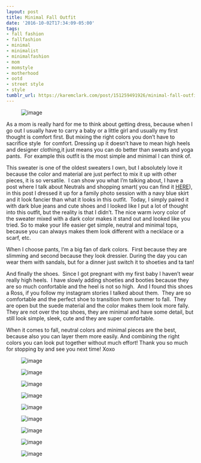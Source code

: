 ```yaml
---
layout: post
title: Minimal Fall Outfit
date: '2016-10-02T17:34:09-05:00'
tags:
- fall fashion
- fallfashion
- minimal
- minimalist
- minimalfashion
- mom
- momstyle
- motherhood
- ootd
- street style
- style
tumblr_url: https://karemclark.com/post/151259491926/minimal-fall-outfit
---
```

<figure data-orig-width="2572" data-orig-height="1923" class="tmblr-full"><img src="https://64.media.tumblr.com/76222bda9a77fa770fbab6f3673ed8c8/tumblr_inline_oefygaCmg51t4qra9_540.jpg" alt="image" data-orig-width="2572" data-orig-height="1923"></figure>

As a mom is really hard for me to think about getting dress, because when I go out I usually have to carry a baby or a little girl and usually my first thought is comfort first. But mixing the right colors you don’t have to sacrifice style &nbsp;for comfort. Dressing up it doesn’t have to mean high heels and designer clothing,it just means you can do better than sweats and yoga pants. &nbsp;For example this outfit is the most simple and minimal I can think of.

This sweater is one of the oldest sweaters I own, but I absolutely love it because the color and material are just perfect to mix it up with other pieces, it is so versatile. &nbsp;I can show you what I’m talking about, I have a post where I talk about Neutrals and shopping smart( you can find it [HERE](http://karemclark.com/post/2015-11-05-talking-neutrals-and-shopping-smart/)), in this post I dressed it up for a family photo session with a navy blue skirt and it look fancier than what it looks in this outfit. &nbsp;Today, I simply paired it with dark blue jeans and cute shoes and I looked like I put a lot of thought into this outfit, but the reality is that I didn’t. The nice warm ivory color of the sweater mixed with a dark color makes it stand out and looked like you tried. So to make your life easier get simple, neutral and minimal tops, because you can always makes them look different with a necklace or a scarf, etc.

When I choose pants, I’m a big fan of dark colors. &nbsp;First because they are slimming and second because they look dressier. During the day you can wear them with sandals, but for a dinner just switch it to shoeties and ta tan!

And finally the shoes. &nbsp;Since I got pregnant with my first baby I haven’t wear really high heels. &nbsp;I have slowly adding shoeties and booties because they are so much confortable and the heel is not so high. &nbsp;And I found this shoes a Ross, if you follow my instagram stories I talked about them. &nbsp;They are so comfortable and the perfect shoe to transition from summer to fall. &nbsp;They are open but the suede material and the color makes them look more fally. They are not over the top shoes, they are minimal and have some detail, but still look simple, sleek, cute and they are super comfortable.

When it comes to fall, neutral colors and minimal pieces are the best, because also you can layer them more easily. And combining the right colors you can look put together without much effort! Thank you so much for stopping by and see you next time! Xoxo

<figure data-orig-width="1823" data-orig-height="1553" class="tmblr-full"><img src="https://64.media.tumblr.com/1a56f6aeb9323f9f7e0db532296a4d59/tumblr_inline_oefyeqR1IE1t4qra9_540.jpg" alt="image" data-orig-width="1823" data-orig-height="1553"></figure><figure data-orig-width="2537" data-orig-height="1888" class="tmblr-full"><img src="https://64.media.tumblr.com/22d8b7d2e49390cf028fbf4046ca1c66/tumblr_inline_oefygeRvcg1t4qra9_540.jpg" alt="image" data-orig-width="2537" data-orig-height="1888"></figure><figure data-orig-width="1818" data-orig-height="1284" class="tmblr-full"><img src="https://64.media.tumblr.com/7f2560ccbd0ebc13bb60ecfeb1fe01d5/tumblr_inline_oefyg5PSmk1t4qra9_540.jpg" alt="image" data-orig-width="1818" data-orig-height="1284"></figure><figure data-orig-width="2447" data-orig-height="1848" class="tmblr-full"><img src="https://64.media.tumblr.com/895dc308ff6706ec8575826912e57726/tumblr_inline_oefyfcqcxe1t4qra9_540.jpg" alt="image" data-orig-width="2447" data-orig-height="1848"></figure><figure data-orig-width="1913" data-orig-height="1259" class="tmblr-full"><img src="https://64.media.tumblr.com/ee75ebd580663e1d1dd174cf88cdc291/tumblr_inline_oefyf2aXz31t4qra9_540.jpg" alt="image" data-orig-width="1913" data-orig-height="1259"></figure><figure data-orig-width="1768" data-orig-height="1374" class="tmblr-full"><img src="https://64.media.tumblr.com/b8cbaa957f950a2f97695f886a04b6b3/tumblr_inline_oefyfzMAs11t4qra9_540.jpg" alt="image" data-orig-width="1768" data-orig-height="1374"></figure><figure data-orig-width="2826" data-orig-height="2212" class="tmblr-full"><img src="https://64.media.tumblr.com/66bacb937222f4cc60a14836b87776a0/tumblr_inline_oefyfkWfqA1t4qra9_540.jpg" alt="image" data-orig-width="2826" data-orig-height="2212"></figure><figure data-orig-width="2212" data-orig-height="1474" class="tmblr-full"><img src="https://64.media.tumblr.com/80038c7e0b26b1bf1a055beed543fcc8/tumblr_inline_oefyeuRPKx1t4qra9_540.jpg" alt="image" data-orig-width="2212" data-orig-height="1474"></figure><figure data-orig-width="2749" data-orig-height="2212" class="tmblr-full"><img src="https://64.media.tumblr.com/1211d810d56e97e374e1106be89ee324/tumblr_inline_oefyenCeow1t4qra9_540.jpg" alt="image" data-orig-width="2749" data-orig-height="2212"></figure>
